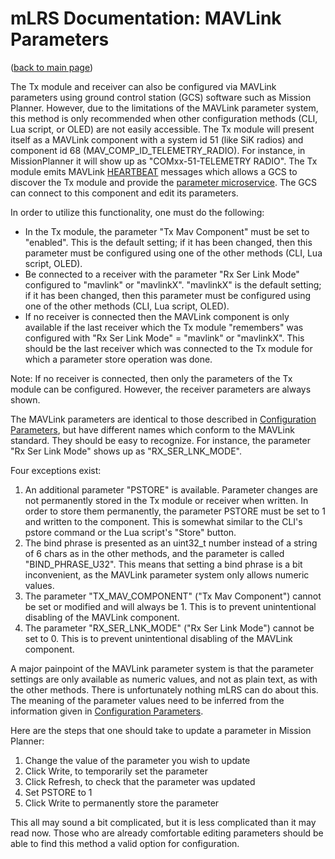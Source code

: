# mLRS Documentation: MAVLink Parameters #

([back to main page](../README.md))

The Tx module and receiver can also be configured via MAVLink parameters using ground control station (GCS) software such as Mission Planner. However, due to the limitations of the MAVLink parameter system, this method is only recommended when other configuration methods (CLI, Lua script, or OLED) are not easily accessible. The Tx module will present itself as a MAVLink component with a system id 51 (like SiK radios) and component id 68 (MAV_COMP_ID_TELEMETRY_RADIO). For instance, in MissionPlanner it will show up as "COMxx-51-TELEMETRY RADIO". The Tx module emits MAVLink [HEARTBEAT](https://mavlink.io/en/services/heartbeat.html) messages which allows a GCS to discover the Tx module and provide the [parameter microservice](https://mavlink.io/en/services/parameter.html). The GCS can connect to this component and edit its parameters.

In order to utilize this functionality, one must do the following:
- In the Tx module, the parameter "Tx Mav Component" must be set to "enabled". This is the default setting; if it has been changed, then this parameter must be configured using one of the other methods (CLI, Lua script, OLED).
- Be connected to a receiver with the parameter "Rx Ser Link Mode" configured to "mavlink" or "mavlinkX". "mavlinkX" is the default setting; if it has been changed, then this parameter must be configured using one of the other methods (CLI, Lua script, OLED).
- If no receiver is connected then the MAVLink component is only available if the last receiver which the Tx module "remembers" was configured with "Rx Ser Link Mode" = "mavlink" or "mavlinkX". This should be the last receiver which was connected to the Tx module for which a parameter store operation was done. 

Note: If no receiver is connected, then only the parameters of the Tx module can be configured. However, the receiver parameters are always shown.

The MAVLink parameters are identical to those described in [Configuration Parameters](PARAMETERS.md), but have different names which conform to the MAVLink standard. They should be easy to recognize. For instance, the parameter "Rx Ser Link Mode" shows up as "RX_SER_LNK_MODE". 

Four exceptions exist:
1. An additional parameter "PSTORE" is available. Parameter changes are not permanently stored in the Tx module or receiver when written. In order to store them permanently, the parameter PSTORE must be set to 1 and written to the component. This is somewhat similar to the CLI's pstore command or the Lua script's "Store" button.
2. The bind phrase is presented as an uint32_t number instead of a string of 6 chars as in the other methods, and the parameter is called "BIND_PHRASE_U32". This means that setting a bind phrase is a bit inconvenient, as the MAVLink parameter system only allows numeric values.
3. The parameter "TX_MAV_COMPONENT" ("Tx Mav Component") cannot be set or modified and will always be 1. This is to prevent unintentional disabling of the MAVLink component.
4. The parameter "RX_SER_LNK_MODE" ("Rx Ser Link Mode") cannot be set to 0. This is to prevent unintentional disabling of the MAVLink component.

A major painpoint of the MAVLink parameter system is that the parameter settings are only available as numeric values, and not as plain text, as with the other methods. There is unfortunately nothing mLRS can do about this. The meaning of the parameter values need to be inferred from the information given in [Configuration Parameters](PARAMETERS.md).

Here are the steps that one should take to update a parameter in Mission Planner:

1. Change the value of the parameter you wish to update
2. Click Write, to temporarily set the parameter
3. Click Refresh, to check that the parameter was updated
4. Set PSTORE to 1
5. Click Write to permanently store the parameter

This all may sound a bit complicated, but it is less complicated than it may read now. Those who are already comfortable editing parameters should be able to find this method a valid option for configuration.
